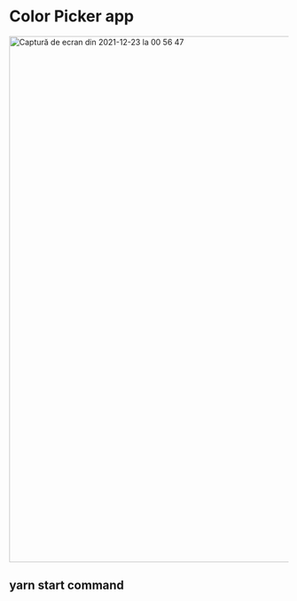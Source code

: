 #  Color Picker app

<img width="948" alt="Captură de ecran din 2021-12-23 la 00 56 47" src="https://user-images.githubusercontent.com/87545330/151474432-a5c89aa9-a3fd-4f0b-99f0-2ff0ae0363fa.png">

## yarn start command

